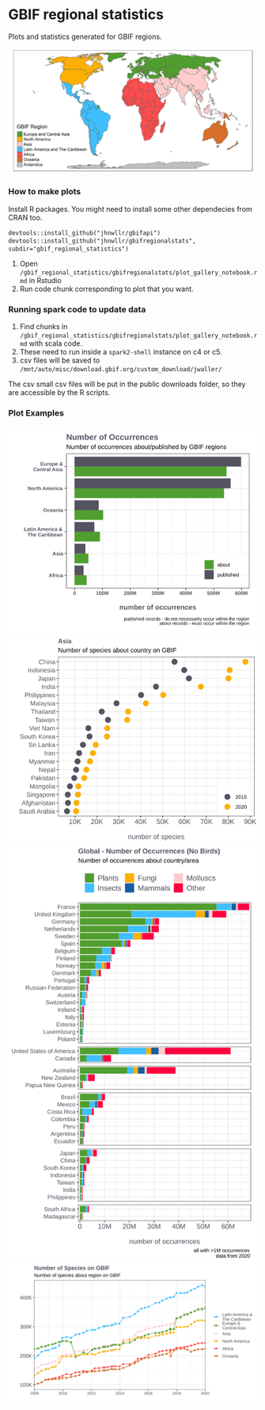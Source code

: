 # GBIF regional statistics 

Plots and statistics generated for GBIF regions. 

![](https://raw.githubusercontent.com/jhnwllr/gbif_regional_statistics/master/plots/gbif%20region%20map/svg/gbif_region_map.svg)

### How to make plots

Install R packages. 
You might need to install some other dependecies from CRAN too. 

```
devtools::install_github("jhnwllr/gbifapi")
devtools::install_github("jhnwllr/gbifregionalstats", subdir="gbif_regional_statistics")
```

1. Open `/gbif_regional_statistics/gbifregionalstats/plot_gallery_notebook.rmd` in Rstudio
2. Run code chunk corresponding to plot that you want. 

### Running spark code to update data 

1. Find chunks in `/gbif_regional_statistics/gbifregionalstats/plot_gallery_notebook.rmd` with scala code. 
2. These need to run inside a `spark2-shell` instance on c4 or c5. 
3. csv files will be saved to `/mnt/auto/misc/download.gbif.org/custom_download/jwaller/`

The csv small csv files will be put in the public downloads folder, so they are accessible by the R scripts. 

### Plot Examples 

![](https://raw.githubusercontent.com/jhnwllr/gbif_regional_statistics/master/plots/comparison%20barchart/svg/gbif_regions_occ_count.svg)
![](https://raw.githubusercontent.com/jhnwllr/gbif_regional_statistics/master/plots/country%20dotplots/svg/country_dotplot_species_count_Asia.svg)
![](https://raw.githubusercontent.com/jhnwllr/gbif_regional_statistics/master/plots/country%20stacked%20barplots%20facet/svg/facet_stacked_num_of_occ_Global_nobirds_TRUE.svg)
![](https://raw.githubusercontent.com/jhnwllr/gbif_regional_statistics/master/plots/time%20series/svg/timeseries_num_species.svg)



